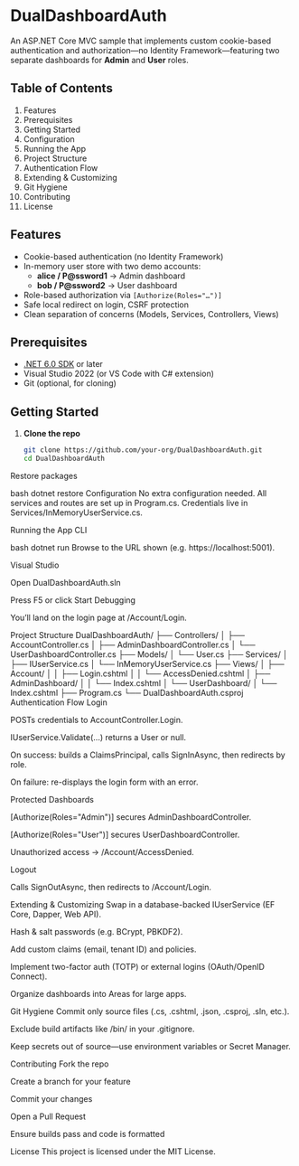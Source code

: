 # DualDashboardAuth

An ASP.NET Core MVC sample that implements custom cookie-based authentication and authorization—no Identity Framework—featuring two separate dashboards for **Admin** and **User** roles.

## Table of Contents

1. Features  
2. Prerequisites  
3. Getting Started  
4. Configuration  
5. Running the App  
6. Project Structure  
7. Authentication Flow  
8. Extending & Customizing  
9. Git Hygiene  
10. Contributing  
11. License  

## Features

- Cookie-based authentication (no Identity Framework)  
- In-memory user store with two demo accounts:  
  - **alice / P@ssword1** → Admin dashboard  
  - **bob   / P@ssword2** → User dashboard  
- Role-based authorization via `[Authorize(Roles="…")]`  
- Safe local redirect on login, CSRF protection  
- Clean separation of concerns (Models, Services, Controllers, Views)

## Prerequisites

- [.NET 6.0 SDK](https://dotnet.microsoft.com/download/dotnet/6.0) or later  
- Visual Studio 2022 (or VS Code with C# extension)  
- Git (optional, for cloning)

## Getting Started

1. **Clone the repo**  
   ```bash
   git clone https://github.com/your-org/DualDashboardAuth.git
   cd DualDashboardAuth
Restore packages

bash
dotnet restore
Configuration
No extra configuration needed. All services and routes are set up in Program.cs. Credentials live in Services/InMemoryUserService.cs.

Running the App
CLI

bash
dotnet run
Browse to the URL shown (e.g. https://localhost:5001).

Visual Studio

Open DualDashboardAuth.sln

Press F5 or click Start Debugging

You’ll land on the login page at /Account/Login.

Project Structure
DualDashboardAuth/
├── Controllers/
│   ├── AccountController.cs
│   ├── AdminDashboardController.cs
│   └── UserDashboardController.cs
├── Models/
│   └── User.cs
├── Services/
│   ├── IUserService.cs
│   └── InMemoryUserService.cs
├── Views/
│   ├── Account/
│   │   ├── Login.cshtml
│   │   └── AccessDenied.cshtml
│   ├── AdminDashboard/
│   │   └── Index.cshtml
│   └── UserDashboard/
│       └── Index.cshtml
├── Program.cs
└── DualDashboardAuth.csproj
Authentication Flow
Login

POSTs credentials to AccountController.Login.

IUserService.Validate(...) returns a User or null.

On success: builds a ClaimsPrincipal, calls SignInAsync, then redirects by role.

On failure: re-displays the login form with an error.

Protected Dashboards

[Authorize(Roles="Admin")] secures AdminDashboardController.

[Authorize(Roles="User")] secures UserDashboardController.

Unauthorized access → /Account/AccessDenied.

Logout

Calls SignOutAsync, then redirects to /Account/Login.

Extending & Customizing
Swap in a database-backed IUserService (EF Core, Dapper, Web API).

Hash & salt passwords (e.g. BCrypt, PBKDF2).

Add custom claims (email, tenant ID) and policies.

Implement two-factor auth (TOTP) or external logins (OAuth/OpenID Connect).

Organize dashboards into Areas for large apps.

Git Hygiene
Commit only source files (.cs, .cshtml, .json, .csproj, .sln, etc.).

Exclude build artifacts like /bin/ in your .gitignore.

Keep secrets out of source—use environment variables or Secret Manager.

Contributing
Fork the repo

Create a branch for your feature

Commit your changes

Open a Pull Request

Ensure builds pass and code is formatted

License
This project is licensed under the MIT License.
